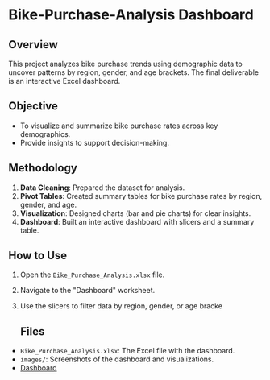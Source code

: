 # Bike-Purchase-Analysis Dashboard
## Overview
This project analyzes bike purchase trends using demographic data to uncover patterns by region, gender, and age brackets. The final deliverable is an interactive Excel dashboard.

## Objective
- To visualize and summarize bike purchase rates across key demographics.
- Provide insights to support decision-making.

## Methodology
1. **Data Cleaning**: Prepared the dataset for analysis.
2. **Pivot Tables**: Created summary tables for bike purchase rates by region, gender, and age.
3. **Visualization**: Designed charts (bar and pie charts) for clear insights.
4. **Dashboard**: Built an interactive dashboard with slicers and a summary table.

   
## How to Use
1. Open the `Bike_Purchase_Analysis.xlsx` file.
2. Navigate to the "Dashboard" worksheet.
3. Use the slicers to filter data by region, gender, or age bracke

   ## Files
- `Bike_Purchase_Analysis.xlsx`: The Excel file with the dashboard.
- `images/`: Screenshots of the dashboard and visualizations.
- [Dashboard]([https://github.com/user/repository/blob/main/path-to-image.png](https://github.com/Oseleadeoye/Bike-Purchase-Analysis-/blob/main/images/Bike%20sales%20dashboard.png))
